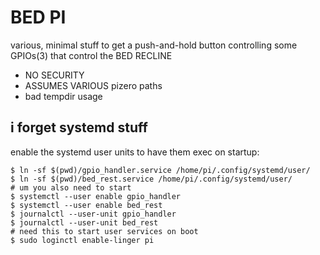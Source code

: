 # BED PI
various, minimal stuff to get a push-and-hold button controlling some GPIOs(3) that control the BED RECLINE

* NO SECURITY
* ASSUMES VARIOUS pizero paths
* bad tempdir usage


## i forget systemd stuff

enable the systemd user units to have them exec on startup:
    
	$ ln -sf $(pwd)/gpio_handler.service /home/pi/.config/systemd/user/
	$ ln -sf $(pwd)/bed_rest.service /home/pi/.config/systemd/user/
	# um you also need to start
	$ systemctl --user enable gpio_handler
	$ systemctl --user enable bed_rest
	$ journalctl --user-unit gpio_handler
	$ journalctl --user-unit bed_rest
	# need this to start user services on boot
	$ sudo loginctl enable-linger pi